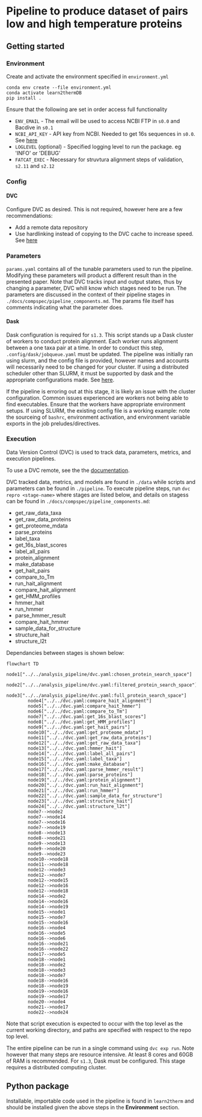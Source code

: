 # Pipeline to produce dataset of pairs low and high temperature proteins

## Getting started
### Environment
Create and activate the environment specified in `environment.yml`

```
conda env create --file environment.yml
conda activate learn2thermDB
pip install .
```

Ensure that the following are set in order access full functionality
- `ENV_EMAIL` - The email will be used to access NCBI FTP in `s0.0` and Bacdive in `s0.1`
- `NCBI_API_KEY` - API key from NCBI. Needed to get 16s sequences in `s0.0`. See [here](https://support.nlm.nih.gov/knowledgebase/article/KA-05317/en-us)
- `LOGLEVEL` (optional) - Specified logging level to run the package. eg 'INFO' or 'DEBUG'
- `FATCAT_EXEC` - Necessary for struvtura alignment steps of validation, `s2.11` and `s2.12`

### Config

#### DVC
Configure DVC as desired. This is not required, however here are a few recommendations:
- Add a remote data repository
- Use hardlinking instead of copying to the DVC cache to increase speed.
See [here](https://dvc.org/doc/command-reference/config)

### Parameters

`params.yaml` contains all of the tunable parameters used to run the pipeline. Modifying these parameters will product a different result than in the presented paper. Note that DVC tracks input and output states, thus by changing a parameter, DVC whill know which stages need to be run. The parameters are discussed in the context of their pipeline stages in `./docs/compspec/pipeline_components.md`. The params file itself has comments indicating what the parameter does.

#### Dask
Dask configuration is required for `s1.3`. This script stands up a Dask cluster of workers to conduct protein alignment. Each worker runs alignment between a one taxa pair at a time. In order to conduct this step, `.config/dask/jobqueue.yaml` must be updated. The pipeline was initially ran using slurm, and the config file is provided, however names and accounts will necessarily need to be changed for your cluster. If using a distributed scheduler other than SLURM, it must be supported by dask and the appropriate configurations made. See [here](https://jobqueue.dask.org/en/latest/api.html).

If the pipeline is erroring out at this stage, it is likely an issue with the cluster configuration. Common issues experienced are workers not being able to find executables.
Ensure that the workers have appropriate environment setups. If using SLURM, the existing config file is a working example: note the sourceing of `bashrc`, environment activation, and environment variable exports in the job preludes/directives.


### Execution
Data Version Control (DVC) is used to track data, parameters, metrics, and execution pipelines.

To use a DVC remote, see the the [documentation](https://dvc.org/doc/command-reference/remote).

DVC tracked data, metrics, and models are found in `./data` while scripts and parameters can be found in `./pipeline`. To execute pipeline steps, run `dvc repro <stage-name>` where stages are listed below, and details on stagess can be found in `./docs/compspec/pipeline_components.md`:

- get_raw_data_taxa
- get_raw_data_proteins
- get_proteome_mdata
- parse_proteins
- label_taxa
- get_16s_blast_scores
- label_all_pairs
- protein_alignment
- make_database
- get_hait_pairs
- compare_to_Tm
- run_hait_alignment
- compare_hait_alignment
- get_HMM_profiles
- hmmer_hait
- run_hmmer
- parse_hmmer_result
- compare_hait_hmmer
- sample_data_for_structure
- structure_hait
- structure_l2t

Dependancies between stages is shown below:
```mermaid
flowchart TD
        node1["../../analysis_pipeline/dvc.yaml:chosen_protein_search_space"]
        node2["../../analysis_pipeline/dvc.yaml:filtered_protein_search_space"]
        node3["../../analysis_pipeline/dvc.yaml:full_protein_search_space"]
        node4["../../dvc.yaml:compare_hait_alignment"]
        node5["../../dvc.yaml:compare_hait_hmmer"]
        node6["../../dvc.yaml:compare_to_Tm"]
        node7["../../dvc.yaml:get_16s_blast_scores"]
        node8["../../dvc.yaml:get_HMM_profiles"]
        node9["../../dvc.yaml:get_hait_pairs"]
        node10["../../dvc.yaml:get_proteome_mdata"]
        node11["../../dvc.yaml:get_raw_data_proteins"]
        node12["../../dvc.yaml:get_raw_data_taxa"]
        node13["../../dvc.yaml:hmmer_hait"]
        node14["../../dvc.yaml:label_all_pairs"]
        node15["../../dvc.yaml:label_taxa"]
        node16["../../dvc.yaml:make_database"]
        node17["../../dvc.yaml:parse_hmmer_result"]
        node18["../../dvc.yaml:parse_proteins"]
        node19["../../dvc.yaml:protein_alignment"]
        node20["../../dvc.yaml:run_hait_alignment"]
        node21["../../dvc.yaml:run_hmmer"]
        node22["../../dvc.yaml:sample_data_for_structure"]
        node23["../../dvc.yaml:structure_hait"]
        node24["../../dvc.yaml:structure_l2t"]
        node7-->node2
        node7-->node14
        node7-->node16
        node7-->node19
        node8-->node13
        node8-->node21
        node9-->node13
        node9-->node20
        node9-->node23
        node10-->node18
        node11-->node18
        node12-->node3
        node12-->node7
        node12-->node15
        node12-->node16
        node12-->node18
        node14-->node2
        node14-->node16
        node14-->node19
        node15-->node1
        node15-->node7
        node15-->node16
        node16-->node4
        node16-->node5
        node16-->node6
        node16-->node21
        node16-->node22
        node17-->node5
        node18-->node1
        node18-->node2
        node18-->node3
        node18-->node7
        node18-->node16
        node18-->node19
        node19-->node16
        node19-->node17
        node20-->node4
        node21-->node17
        node22-->node24
```

Note that script execution is expected to occur with the top level as the current working directory, and paths are specified with respect to the repo top level.

The entire pipeline can be run in a single command using `dvc exp run`. Note however that many steps are resource intensive. At least 8 cores and 60GB of RAM is recommended. For `s1.3`, Dask must be configured. This stage requires a distributed computing cluster.

## Python package
Installable, importable code used in the pipeline is found in `learn2therm` and should be installed given the above steps in the __Environment__ section.


